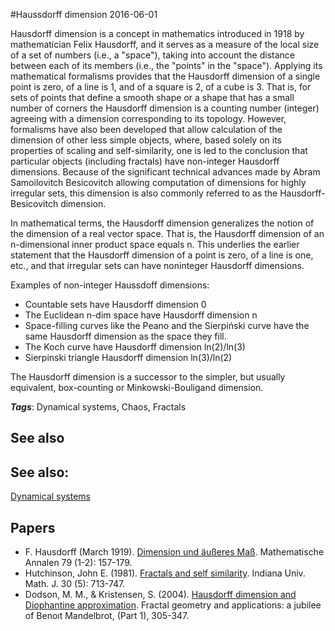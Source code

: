 
#Haussdorff dimension
2016-06-01

Hausdorff dimension is a concept in mathematics introduced in 1918 by mathematician Felix Hausdorff, and it serves as a measure of the local size of a set of numbers (i.e., a "space"), taking into account the distance between each of its members (i.e., the "points" in the "space"). Applying its mathematical formalisms provides that the Hausdorff dimension of a single point is zero, of a line is 1, and of a square is 2, of a cube is 3. That is, for sets of points that define a smooth shape or a shape that has a small number of corners the Hausdorff dimension is a counting number (integer) agreeing with a dimension corresponding to its topology. However, formalisms have also been developed that allow calculation of the dimension of other less simple objects, where, based solely on its properties of scaling and self-similarity, one is led to the conclusion that particular objects (including fractals) have non-integer Hausdorff dimensions. Because of the significant technical advances made by Abram Samoilovitch Besicovitch allowing computation of dimensions for highly irregular sets, this dimension is also commonly referred to as the Hausdorff-Besicovitch dimension.

In mathematical terms, the Hausdorff dimension generalizes the notion of the dimension of a real vector space. That is, the Hausdorff dimension of an n-dimensional inner product space equals n. This underlies the earlier statement that the Hausdorff dimension of a point is zero, of a line is one, etc., and that irregular sets can have noninteger Hausdorff dimensions. 

Examples of non-integer Haussdoff dimensions:
* Countable sets have Hausdorff dimension 0
* The Euclidean n-dim space have Hausdorff dimension n
* Space-filling curves like the Peano and the Sierpiński curve have the same Hausdorff dimension as the space they fill.
* The Koch curve have Hausdorff dimension ln(2)/ln(3)
* Sierpinski triangle Hausdorff dimension ln(3)/ln(2)

The Hausdorff dimension is a successor to the simpler, but usually equivalent, box-counting or Minkowski-Bouligand dimension.

***Tags***: Dynamical systems, Chaos, Fractals

## See also
## See also:
[Dynamical systems](/dynamical_systems)
## Papers
* F. Hausdorff (March 1919). [Dimension und äußeres Maß](http://link.springer.com/article/10.1007/BF01457179). Mathematische Annalen 79 (1-2): 157-179.
* Hutchinson, John E. (1981). [Fractals and self similarity](http://maths-people.anu.edu.au/~john/Assets/Research%20Papers/fractals_self-similarity.pdf). Indiana Univ. Math. J. 30 (5): 713-747.
* Dodson, M. M., & Kristensen, S. (2004). [Hausdorff dimension and Diophantine approximation](http://arxiv.org/pdf/math/0305399). Fractal geometry and applications: a jubilee of Benoıt Mandelbrot, (Part 1), 305-347.


